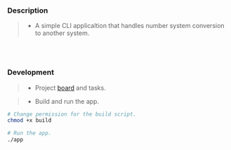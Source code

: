 ### Description
> - A simple CLI applicaltion that handles number system conversion
    to another system.

<br />
<br />



### Development
> - Project [board](https://github.com/users/kentlouisetonino/projects/13) and tasks.

> - Build and run the app.
```bash
# Change permission for the build script.
chmod +x build

# Run the app.
./app
```


